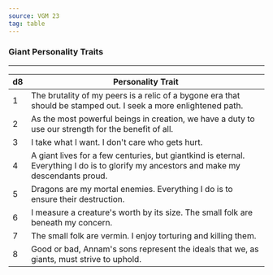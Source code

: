 ```yaml
---
source: VGM 23
tag: table
---
```


### Giant Personality Traits
---
|d8|Personality Trait|
|----|------------|
|1|The brutality of my peers is a relic of a bygone era that should be stamped out. I seek a more enlightened path.|
|2|As the most powerful beings in creation, we have a duty to use our strength for the benefit of all.|
|3|I take what I want. I don't care who gets hurt.|
|4|A giant lives for a few centuries, but giantkind is eternal. Everything I do is to glorify my ancestors and make my descendants proud.|
|5|Dragons are my mortal enemies. Everything I do is to ensure their destruction.|
|6|I measure a creature's worth by its size. The small folk are beneath my concern.|
|7|The small folk are vermin. I enjoy torturing and killing them.|
|8|Good or bad, Annam's sons represent the ideals that we, as giants, must strive to uphold.|
